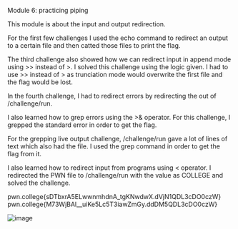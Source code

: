 Module 6: practicing piping 

This module is about the input and output redirection.

For the first few challenges I used the echo command to redirect an output to a certain file and then catted those files to print the flag. 

The third challenge also showed how we can redirect input in append mode using >> instead of >. I solved this challenge using the logic given. I had to use >> instead of > as trunciation mode would overwrite the first file and the flag would be lost.

In the fourth challenge, I had to redirect errors by redirecting the out of /challenge/run. 

I also learned how to grep errors using the >& operator. For this challenge, I grepped the standard error in order to get the flag. 

For the grepping live output challenge, /challenge/run gave a lot of lines of text which also had the file. I used the grep command in order to get the flag from it. 

I also learned how to redirect input from programs using < operator. I redirected the PWN file to /challenge/run with the value as COLLEGE and solved the challenge. 


pwn.college{sDTbxrA5ELwwnmhdnA_tgKNwdwX.dVjN1QDL3cDO0czW}
pwn.college{M73WjBAl__uiKe5Lc5T3iawZmGy.ddDM5QDL3cDO0czW}


![image](https://github.com/user-attachments/assets/fd4038ef-aa90-4c86-8823-749aab016d31)
